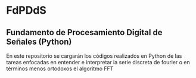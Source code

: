 # FdPDdS
## Fundamento de Procesamiento Digital de Señales (Python)

En este repositorio se cargarán los códigos realizados en Python de las tareas enfocadas en entender e interpretar la serie discreta de fourier o en términos menos ortodoxos el algoritmo FFT 

